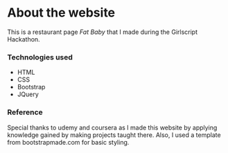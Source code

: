 # About the website
This is a restaurant page <i> Fat Baby </i> that I made during the Girlscript Hackathon.


### Technologies used
<ul>
<li> HTML
<li> CSS
<li> Bootstrap
<li> JQuery
</ul>

### Reference
Special thanks to udemy and coursera as I made this website by applying knowledge gained by making projects taught there.
Also, I used a template from bootstrapmade.com for basic styling.




